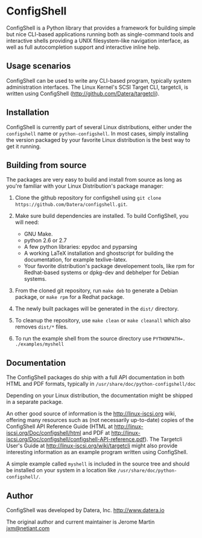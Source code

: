 # ConfigShell

ConfigShell is a Python library that provides a framework for building
simple but nice CLI-based applications running both as single-command
tools and interactive shells providing a UNIX filesystem-like navigation
interface, as well as full autocompletion support and interactive inline help.

## Usage scenarios

ConfigShell can be used to write any CLI-based program, typically system
administration interfaces. The Linux Kernel's SCSI Target CLI, targetcli,
is written using ConfigShell (http://github.com/Datera/targetcli).

## Installation

ConfigShell is currently part of several Linux distributions, either under the
`configshell` name or `python-configshell`. In most cases, simply installing
the version packaged by your favorite Linux distribution is the best way to get
it running.

## Building from source

The packages are very easy to build and install from source as long as
you're familiar with your Linux Distribution's package manager:

1.  Clone the github repository for configshell using `git clone
    https://github.com/Datera/configshell.git`.

2.  Make sure build dependencies are installed. To build ConfigShell, you will need:

	* GNU Make.
	* python 2.6 or 2.7
	* A few python libraries: epydoc and pyparsing
	* A working LaTeX installation and ghostscript for building the
	  documentation, for example texlive-latex.
	* Your favorite distribution's package developement tools, like rpm for
	  Redhat-based systems or dpkg-dev and debhelper for Debian systems.

3.  From the cloned git repository, run `make deb` to generate a Debian
    package, or `make rpm` for a Redhat package.

4.  The newly built packages will be generated in the `dist/` directory.

5.  To cleanup the repository, use `make clean` or `make cleanall` which also
    removes `dist/*` files.

6.  To run the example shell from the source directory use `PYTHONPATH=. ./examples/myshell`

## Documentation

The ConfigShell packages do ship with a full API documentation in both HTML and PDF
formats, typically in `/usr/share/doc/python-configshell/doc`

Depending on your Linux distribution, the documentation might be shipped in a
separate package.

An other good source of information is the http://linux-iscsi.org wiki,
offering many resources such as (not necessarily up-to-date) copies of the
ConfigShell API Reference Guide (HTML at
http://linux-iscsi.org/Doc/configshell/html and PDF at
http://linux-iscsi.org/Doc/configshell/configshell-API-reference.pdf).
The Targetcli User's Guide at http://linux-iscsi.org/wiki/targetcli might also
provide interesting information as an example program written using
ConfigShell.

A simple example called `myshell` is included in the source tree and should be
installed on your system in a location like `/usr/share/doc/python-configshell/`.

## Author

ConfigShell was developed by Datera, Inc.
http://www.datera.io

The original author and current maintainer is
Jerome Martin <jxm@netiant.com>
